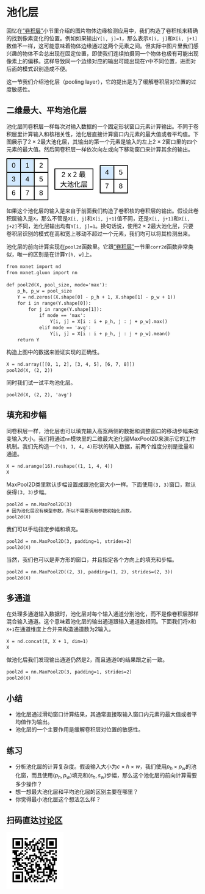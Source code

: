 # 池化层

回忆在[“卷积层”](./conv-layer.md)小节里介绍的图片物体边缘检测应用中，我们构造了卷积核来精确的找到像素变化的位置。例如如果输出`Y[i, j]=1`，那么表示`X[i, j]`和`X[i, j+1]`数值不一样，这可能意味着物体边缘通过这两个元素之间。但实际中图片里我们感兴趣的物体不会总出现在固定位置，即使我们连续拍摄同一个物体也极有可能出现像素上的偏移。这样导致同一个边缘对应的输出可能出现在`Y`中不同位置，进而对后面的模式识别造成不便。

这一节我们介绍池化层（pooling layer），它的提出是为了缓解卷积层对位置的过度敏感性。

## 二维最大、平均池化层

池化层同卷积层一样每次对输入数据的一个固定形状窗口元素计算输出。不同于卷积层里计算输入和核相关性，池化层直接计算窗口内元素的最大值或者平均值。下图展示了$2\times 2$最大池化层，其输出的第一个元素是输入的左上$2\times 2$窗口里的四个元素的最大值。然后同卷积层一样依次向左或向下移动窗口来计算其余的输出。

![$2\times 2$最大池化层。](../img/pooling.svg)

如果这个池化层的输入是来自于前面我们构造了卷积核的卷积层的输出。假设此卷积层输入是`X`，那么不管是`X[i, j]`和`X[i, j+1]`值不同，还是`X[i, j+1]`和`X[i, j+2]`不同，池化层输出均有`Y[i, j]=1`。换句话说，使用$2\times 2$最大池化层，只要卷积层识别的模式在高和宽上移动不超过一个元素，我们均可以将其检测出来。

池化层的前向计算实现在`pool2d`函数里。它跟[“卷积层”](conv-layer.md)一节里`corr2d`函数非常类似，唯一的区别是在计算`Y[h, w]`上。

```{.python .input  n=11}
from mxnet import nd
from mxnet.gluon import nn

def pool2d(X, pool_size, mode='max'):
    p_h, p_w = pool_size
    Y = nd.zeros((X.shape[0] - p_h + 1, X.shape[1] - p_w + 1))
    for i in range(Y.shape[0]):
        for j in range(Y.shape[1]):
            if mode == 'max':
                Y[i, j] = X[i : i + p_h, j : j + p_w].max()
            elif mode == 'avg':
                Y[i, j] = X[i : i + p_h, j : j + p_w].mean()            
    return Y
```

构造上图中的数据来验证实现的正确性。

```{.python .input  n=13}
X = nd.array([[0, 1, 2], [3, 4, 5], [6, 7, 8]])
pool2d(X, (2, 2))
```

同时我们试一试平均池化层。

```{.python .input  n=14}
pool2d(X, (2, 2), 'avg')
```

## 填充和步幅

同卷积层一样，池化层也可以填充输入高宽两侧的数据和调整窗口的移动步幅来改变输入大小。我们将通过`nn`模块里的二维最大池化层MaxPool2D来演示它的工作机制。我们先构造一个`(1, 1, 4, 4)`形状的输入数据，前两个维度分别是批量和通道。

```{.python .input  n=15}
X = nd.arange(16).reshape((1, 1, 4, 4))
X
```

MaxPool2D类里默认步幅设置成跟池化窗大小一样。下面使用`(3, 3)`窗口，默认获得`(3, 3)`步幅。

```{.python .input  n=16}
pool2d = nn.MaxPool2D(3)
# 因为池化层没有模型参数，所以不需要调用参数初始化函数。
pool2d(X)
```

我们可以手动指定步幅和填充。

```{.python .input  n=7}
pool2d = nn.MaxPool2D(3, padding=1, strides=2)
pool2d(X)
```

当然，我们也可以是非方形的窗口，并且指定各个方向上的填充和步幅。

```{.python .input  n=8}
pool2d = nn.MaxPool2D((2, 3), padding=(1, 2), strides=(2, 3))
pool2d(X)
```

## 多通道

在处理多通道输入数据时，池化层对每个输入通道分别池化，而不是像卷积层那样混合输入通道。这个意味着池化层的输出通道跟输入通道数相同。下面我们将`X`和`X+1`在通道维度上合并来构造通道数为2输入。

```{.python .input  n=9}
X = nd.concat(X, X + 1, dim=1)
X
```

做池化后我们发现输出通道仍然是2，而且通道0的结果跟之前一致。

```{.python .input  n=10}
pool2d = nn.MaxPool2D(3, padding=1, strides=2)
pool2d(X)
```

## 小结

- 池化层通过滑动窗口计算结果，其通常直接取输入窗口内元素的最大值或者平均值作为输出。
- 池化层的一个主要作用是缓解卷积层对位置的敏感性。

## 练习

- 分析池化层的计算复杂度。假设输入大小为$c\times h\times w$，我们使用$p_h\times p_w$的池化窗，而且使用$(p_h, p_w)$填充和$(s_h, s_w)$步幅，那么这个池化层的前向计算需要多少操作？
- 想一想最大池化层和平均池化层的区别主要在哪里？
- 你觉得最小池化层这个想法怎么样？

## 扫码直达[讨论区](https://discuss.gluon.ai/t/topic/6406)

![](../img/qr_pooling.svg)

